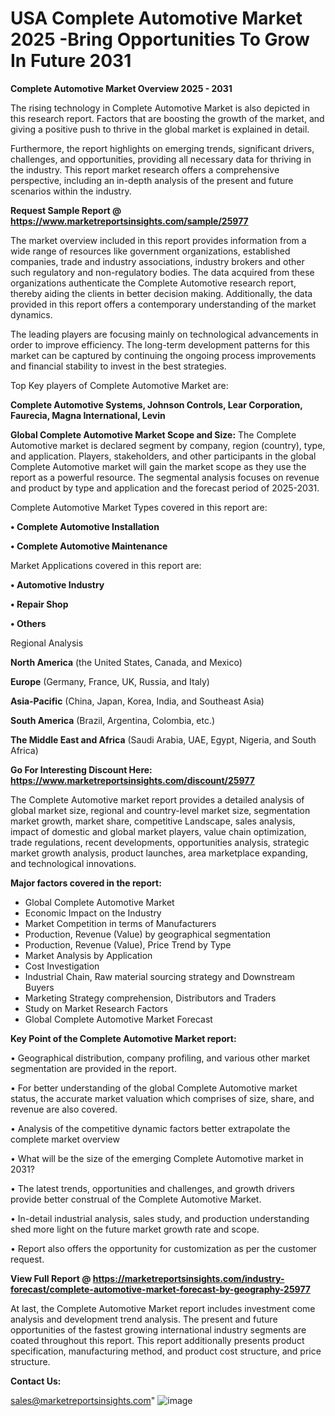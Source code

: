 # USA Complete Automotive Market 2025 -Bring Opportunities To Grow In Future 2031

<Strong> Complete Automotive Market Overview 2025 - 2031</strong>

The rising technology in Complete Automotive Market is also depicted in this research report. Factors that are boosting the growth of the market, and giving a positive push to thrive in the global market is explained in detail.

Furthermore, the report highlights on emerging trends, significant drivers, challenges, and opportunities, providing all necessary data for thriving in the industry. This report market research offers a comprehensive perspective, including an in-depth analysis of the present and future scenarios within the industry.

<strong>Request Sample Report @ <a href=https://www.marketreportsinsights.com/sample/25977>https://www.marketreportsinsights.com/sample/25977</a></strong>

The market overview included in this report provides information from a wide range of resources like government organizations, established companies, trade and industry associations, industry brokers and other such regulatory and non-regulatory bodies. The data acquired from these organizations authenticate the Complete Automotive research report, thereby aiding the clients in better decision making. Additionally, the data provided in this report offers a contemporary understanding of the market dynamics.

The leading players are focusing mainly on technological advancements in order to improve efficiency. The long-term development patterns for this market can be captured by continuing the ongoing process improvements and financial stability to invest in the best strategies.

Top Key players of Complete Automotive Market are:

<strong>Complete Automotive Systems, Johnson Controls, Lear Corporation, Faurecia, Magna International, Levin</strong>

<strong><b>Global Complete Automotive Market Scope and Size:</b></strong>
The Complete Automotive market is declared segment by company, region (country), type, and application. Players, stakeholders, and other participants in the global Complete Automotive market will gain the market scope as they use the report as a powerful resource. The segmental analysis focuses on revenue and product by type and application and the forecast period of 2025-2031.

Complete Automotive Market Types covered in this report are:

<strong>• Complete Automotive Installation

• Complete Automotive Maintenance</strong>

Market Applications covered in this report are:

<strong>• Automotive Industry

• Repair Shop

• Others</strong> 

Regional Analysis

<strong>North America</strong> (the United States, Canada, and Mexico)

<strong>Europe</strong> (Germany, France, UK, Russia, and Italy)

<strong>Asia-Pacific</strong> (China, Japan, Korea, India, and Southeast Asia)

<strong>South America</strong> (Brazil, Argentina, Colombia, etc.)

<strong>The Middle East and Africa</strong> (Saudi Arabia, UAE, Egypt, Nigeria, and South Africa)

<strong>Go For Interesting Discount Here: <a href=https://www.marketreportsinsights.com/discount/25977>https://www.marketreportsinsights.com/discount/25977</a></strong>

The Complete Automotive market report provides a detailed analysis of global market size, regional and country-level market size, segmentation market growth, market share, competitive Landscape, sales analysis, impact of domestic and global market players, value chain optimization, trade regulations, recent developments, opportunities analysis, strategic market growth analysis, product launches, area marketplace expanding, and technological innovations.

<strong><b>Major factors covered in the report:</b></strong>
<ul>
  <li>Global Complete Automotive Market </li>
  <li>Economic Impact on the Industry</li>
  <li>Market Competition in terms of Manufacturers</li>
  <li>Production, Revenue (Value) by geographical segmentation</li>
  <li>Production, Revenue (Value), Price Trend by Type</li>
  <li>Market Analysis by Application</li>
  <li>Cost Investigation</li>
  <li>Industrial Chain, Raw material sourcing strategy and Downstream Buyers</li>
  <li>Marketing Strategy comprehension, Distributors and Traders</li>
  <li>Study on Market Research Factors</li>
  <li>Global Complete Automotive Market Forecast</li>
</ul>

<strong><b>Key Point of the Complete Automotive Market report:</b></strong>

• Geographical distribution, company profiling, and various other market segmentation are provided in the report.

• For better understanding of the global Complete Automotive market status, the accurate market valuation which comprises of size, share, and revenue are also covered.

• Analysis of the competitive dynamic factors better extrapolate the complete market overview

• What will be the size of the emerging Complete Automotive market in 2031?

• The latest trends, opportunities and challenges, and growth drivers provide better construal of the Complete Automotive Market.

• In-detail industrial analysis, sales study, and production understanding shed more light on the future market growth rate and scope.

• Report also offers the opportunity for customization as per the customer request.

<strong><b>View Full Report @ <a href=https://marketreportsinsights.com/industry-forecast/complete-automotive-market-forecast-by-geography-25977>https://marketreportsinsights.com/industry-forecast/complete-automotive-market-forecast-by-geography-25977</a></b></strong>


At last, the Complete Automotive Market report includes investment come analysis and development trend analysis. The present and future opportunities of the fastest growing international industry segments are coated throughout this report. This report additionally presents product specification, manufacturing method, and product cost structure, and price structure.

<strong>Contact Us:</strong>

sales@marketreportsinsights.com"
![image](https://github.com/user-attachments/assets/3579d1b4-af91-4de4-a843-9f620fefca0f)
